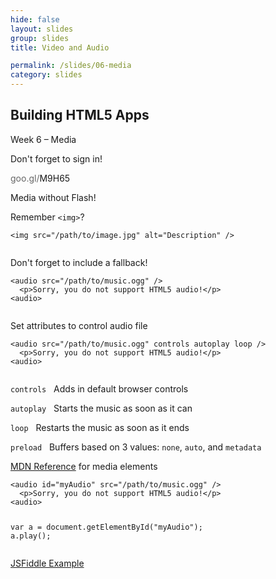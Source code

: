 ```yaml
---
hide: false
layout: slides
group: slides
title: Video and Audio

permalink: /slides/06-media
category: slides
---
```


<article class="dark">
  <h1>Building HTML5 Apps</h1>
  <p>Week 6 &ndash; Media</p>
</article>

<article>
  <section>
    <p class="em-txt c">Don't forget to sign in!</p>
    <p class="em-txt"><a href="http://goo.gl/M9H65" style="text-decoration: none; "><span style="font-weight: normal; color: #666">goo.gl/</span>M9H65</a></p>
  </section>
</article>

<article>
  <section>
    <p class="em-txt c">Media without Flash!</p>
  </section>
</article>

<article>
  <section>
    <p class="em-txt c">Remember <code>&lt;img&gt;</code>?</p>
    <code><pre>
&lt;img src="/path/to/image.jpg" alt="Description" /&gt;
    </pre></code>
  </section>
</article>

<article>
  <section>
    <p class="center-txt c">Don't forget to include a fallback!</p>
    <code class="em-txt"><pre>
&lt;audio src="/path/to/music.ogg" /&gt;
  &lt;p&gt;Sorry, you do not support HTML5 audio!&lt;/p&gt;
&lt;audio&gt;
    </pre></code>
  </section>
</article>

<article>
  <section>
    <p class="center-txt">Set attributes to control audio file</p>
    <code class="em-txt"><pre>
&lt;audio src="/path/to/music.ogg" controls autoplay loop /&gt;
  &lt;p&gt;Sorry, you do not support HTML5 audio!&lt;/p&gt;
&lt;audio&gt;
    </pre></code>
    <aside class="build center-txt">
      <p><code>controls</code> &nbsp; Adds in default browser controls</p>
      <p><code>autoplay</code> &nbsp; Starts the music as soon as it can</p>
      <p><code>loop</code> &nbsp; Restarts the music as soon as it ends</p>
      <p><code>preload</code> &nbsp; Buffers based on 3 values: <code>none</code>, <code>auto</code>, and <code>metadata</code></p>
    </aside>
  </section>
</article>

<article>
  <section>
<p class="center-txt c"><a href="https://developer.mozilla.org/en/XPCOM_Interface_Reference/nsIDOMHTMLMediaElement">MDN Reference</a> for media elements</p>
    <code class="em-txt"><pre>
&lt;audio id="myAudio" src="/path/to/music.ogg" /&gt;
  &lt;p&gt;Sorry, you do not support HTML5 audio!&lt;/p&gt;
&lt;audio&gt;
    </pre></code>
    <code class="em-txt"><pre>
var a = document.getElementById("myAudio");
a.play();
    </pre></code>
  </section>
</article>

<article>
  <section>
    <p class="em-txt c"><a href="http://jsfiddle.net/byee/mmj2p">JSFiddle Example</a></p>
  </section>
</article>